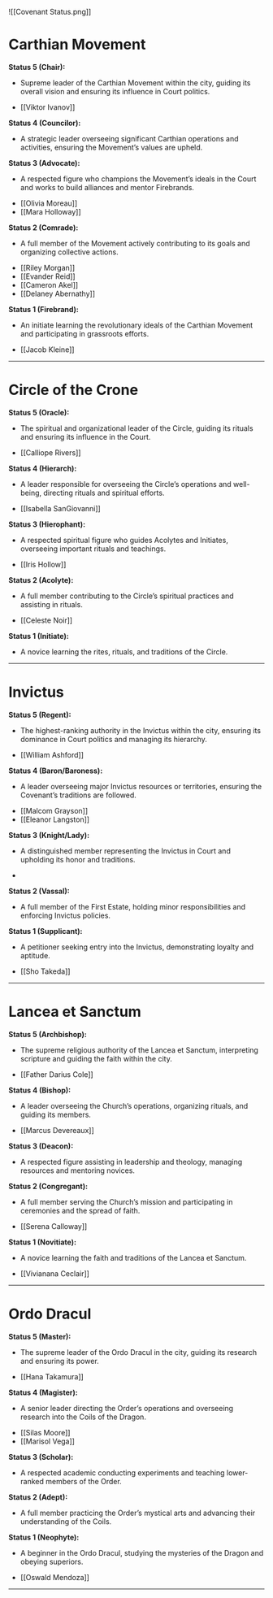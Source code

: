 ![[Covenant Status.png]]
# **Carthian Movement**
**Status 5 (Chair):**  
- Supreme leader of the Carthian Movement within the city, guiding its overall vision and ensuring its influence in Court politics.
* [[Viktor Ivanov]]

**Status 4 (Councilor):**  
- A strategic leader overseeing significant Carthian operations and activities, ensuring the Movement’s values are upheld.

**Status 3 (Advocate):**  
- A respected figure who champions the Movement’s ideals in the Court and works to build alliances and mentor Firebrands.
* [[Olivia Moreau]]
* [[Mara Holloway]]

**Status 2 (Comrade):**  
- A full member of the Movement actively contributing to its goals and organizing collective actions.
* [[Riley Morgan]]
* [[Evander Reid]]
* [[Cameron Akel]]
* [[Delaney Abernathy]]

**Status 1 (Firebrand):**  
- An initiate learning the revolutionary ideals of the Carthian Movement and participating in grassroots efforts.
* [[Jacob Kleine]]
---
# **Circle of the Crone**
**Status 5 (Oracle):**  
- The spiritual and organizational leader of the Circle, guiding its rituals and ensuring its influence in the Court.
* [[Calliope Rivers]]

**Status 4 (Hierarch):**  
- A leader responsible for overseeing the Circle’s operations and well-being, directing rituals and spiritual efforts.
* [[Isabella SanGiovanni]]

**Status 3 (Hierophant):**  
- A respected spiritual figure who guides Acolytes and Initiates, overseeing important rituals and teachings.
* [[Iris Hollow]]

**Status 2 (Acolyte):**  
- A full member contributing to the Circle’s spiritual practices and assisting in rituals.
* [[Celeste Noir]]

**Status 1 (Initiate):**  
- A novice learning the rites, rituals, and traditions of the Circle.

---
# **Invictus**
**Status 5 (Regent):**  
- The highest-ranking authority in the Invictus within the city, ensuring its dominance in Court politics and managing its hierarchy.
* [[William Ashford]]

**Status 4 (Baron/Baroness):**  
- A leader overseeing major Invictus resources or territories, ensuring the Covenant’s traditions are followed.
* [[Malcom Grayson]]
* [[Eleanor Langston]]

**Status 3 (Knight/Lady):**  
- A distinguished member representing the Invictus in Court and upholding its honor and traditions.
* 

**Status 2 (Vassal):**  
- A full member of the First Estate, holding minor responsibilities and enforcing Invictus policies.

**Status 1 (Supplicant):**  
- A petitioner seeking entry into the Invictus, demonstrating loyalty and aptitude.
* [[Sho Takeda]]
---
# **Lancea et Sanctum**
**Status 5 (Archbishop):**  
- The supreme religious authority of the Lancea et Sanctum, interpreting scripture and guiding the faith within the city.
* [[Father Darius Cole]]

**Status 4 (Bishop):**  
- A leader overseeing the Church’s operations, organizing rituals, and guiding its members.
* [[Marcus Devereaux]]

**Status 3 (Deacon):**  
- A respected figure assisting in leadership and theology, managing resources and mentoring novices.

**Status 2 (Congregant):**  
- A full member serving the Church’s mission and participating in ceremonies and the spread of faith.
* [[Serena Calloway]]

**Status 1 (Novitiate):**  
- A novice learning the faith and traditions of the Lancea et Sanctum.
* [[Vivianana Ceclair]]
---
# **Ordo Dracul**
**Status 5 (Master):**  
- The supreme leader of the Ordo Dracul in the city, guiding its research and ensuring its power.
* [[Hana Takamura]]

**Status 4 (Magister):**  
- A senior leader directing the Order’s operations and overseeing research into the Coils of the Dragon.
* [[Silas Moore]]
* [[Marisol Vega]]

**Status 3 (Scholar):**  
- A respected academic conducting experiments and teaching lower-ranked members of the Order.

**Status 2 (Adept):**  
- A full member practicing the Order’s mystical arts and advancing their understanding of the Coils.

**Status 1 (Neophyte):**  
- A beginner in the Ordo Dracul, studying the mysteries of the Dragon and obeying superiors.
* [[Oswald Mendoza]]
---
